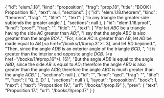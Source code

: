 {
  "id": "elem.1.18",
  "kind": "proposition",
  "frag": "prop.18",
  "title": "BOOK I: Proposition 18.",
  "text": null,
  "sections": [
    {
      "id": "elem.1.18.theorem",
      "kind": "theorem",
      "frag": "",
      "title": "",
      "text": [
        "In any triangle the greater side subtends the greater angle."
      ],
      "sections": null
    },
    {
      "id": "elem.1.18.proof",
      "kind": "proof",
      "frag": "",
      "title": "",
      "text": [
        "For let <var>ABC</var> be a triangle having the side <var>AC</var> greater than <var>AB</var>;",
        "I say that the angle <var>ABC</var> is also greater than the angle <var>BCA</var>.",
        "For, since <var>AC</var> is greater than <var>AB</var>, let <var>AD</var> be made equal to <var>AB</var> [<a href=\"/books/1/#prop.3\">I. 3</a>], and let <var>BD</var> bejoined.",
        "Then, since the angle <var>ADB</var> is an exterior angle of the triangle <var>BCD</var>, ",
        "it is greater than the interior and opposite angle <var>DCB</var>. [<a href=\"/books/1/#prop.16\">I. 16</a>]",
        "But the angle <var>ADB</var> is equal to the angle <var>ABD</var>, since the side <var>AB</var> is equal to <var>AD</var>; therefore the angle <var>ABD</var> is also greater than the angle <var>ACB</var>; therefore the angle <var>ABC</var> is much greater than the angle <var>ACB</var>."
      ],
      "sections": null
    },
    {
      "id": "",
      "kind": "qed",
      "frag": "",
      "title": "",
      "text": [
        "Q. E. D."
      ],
      "sections": null
    }
  ],
  "layout": "proposition",
  "book": 1,
  "next": {
    "text": "Proposition 19.",
    "url": "/books/1/prop.19"
  },
  "prev": {
    "text": "Proposition 17.",
    "url": "/books/1/prop.17"
  }
}
